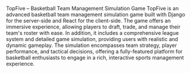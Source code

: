 TopFive – Basketball Team Management Simulation Game
TopFive is an advanced basketball team management simulation game built with Django for the server-side and React for the client-side.
The game offers an immersive experience, allowing players to draft, trade, and manage their team's roster with ease.
In addition, it includes a comprehensive league system and detailed game simulation, providing users with realistic and dynamic gameplay.
The simulation encompasses team strategy, player performance, and tactical decisions, offering a fully-featured platform for basketball enthusiasts to engage in a rich, interactive sports management experience.

